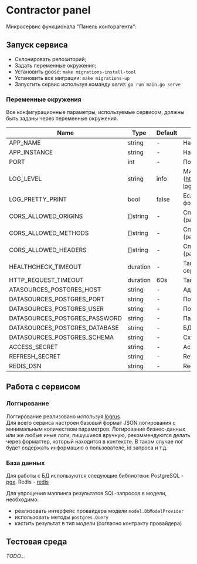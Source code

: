 # Contractor panel

Микросервис функционала "Панель конторагента":

## Запуск сервиса

* Склонировать репозиторий;
* Задать переменные окружения;
* Установить goose: `make migrations-install-tool`
* Установить все миграции: `make migrations-up`
* Запустить сервис используя команду _serve_: `go run main.go serve`

### Переменные окружения

Все конфигурационные параметры, используемые сервисом, должны быть заданы через переменные окружения.

Name | Type  | Default | Description
---|---|---|---
APP_NAME | string | - | Название сервиса
APP_INSTANCE | string | - | Название экземпляра сервиса
PORT | int | - | Порт, на котором запускается сервис
LOG_LEVEL | string | info | Минимальный уровень логирования (https://github.com/sirupsen/logrus#level-logging)
LOG_PRETTY_PRINT | bool | false | Если true, то производит красивое форматирование JSON записи лога
CORS_ALLOWED_ORIGINS | []string | - | Список разрешенных origins (разделенные пробелом)
CORS_ALLOWED_METHODS | []string | - | Список разрешенны методов (разделенные пробелом)
CORS_ALLOWED_HEADERS | []string | - | Список разрешенных заголовков (разделенные пробелом)
HEALTHCHECK_TIMEOUT | duration | - | Таймаут запроса проверки состояния сервиса
HTTP_REQUEST_TIMEOUT | duration | 60s | Таймаут исходящих http запросов
ATASOURCES_POSTGRES_HOST | string | - | Адрес Postgres
DATASOURCES_POSTGRES_PORT | string | - | Порт Postgres
DATASOURCES_POSTGRES_USER | string | - | Пользователь Postgres
DATASOURCES_POSTGRES_PASSWORD | string | - | Пароль пользователя Postgres
DATASOURCES_POSTGRES_DATABASE | string | - | БД Postgres
DATASOURCES_POSTGRES_SCHEMA | string | - | Схема Postgres
ACCESS_SECRET | string | - | Access token key
REFRESH_SECRET | string | - | Refresh token key
REDIS_DSN | string | - | Redis dsn

## Работа с сервисом

### Логгирование

Логгирование реализовано используя [logrus](https://github.com/sirupsen/logrus).  
Для всего сервиса настроен базовый формат JSON логирования с минимальным количеством параметров. Логирование
бизнес-данных или же любые иные логи, пишушиеся вручную, рекоммендуются делать через форматтер, который находится в
контексте. В таком случае лог будет содержать информацию о пользователе, id запроса и т.д.

### База данных

Для работы с БД используются следующие библиотеки:
PostgreSQL - [pgx](https://github.com/jackc/pgx). Redis - [redis](https://github.com/go-redis/redis) 

Для упрощения маппинга результатов SQL-запросов в модели, необходимо:

+ реализовать интерфейс провайдера модели `model.DbModelProvider`
+ использовать методы `postgres.Query`
+ кастить результат в тип модели (согласно контракту провайдера)

## Тестовая среда

_TODO..._